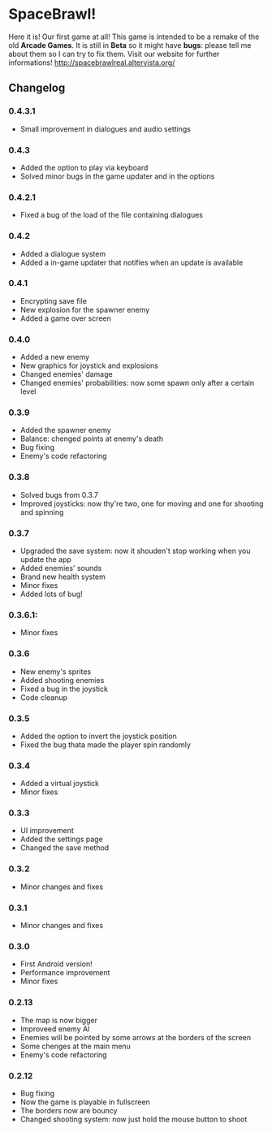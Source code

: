 # SpaceBrawl!

Here it is! Our first game at all!
This game is intended to be a remake of the old **Arcade Games**.
It is still in **Beta** so it might have **bugs**: please tell me about them so I can try to fix them.
Visit our website for further informations!
http://spacebrawlreal.altervista.org/

## Changelog

### 0.4.3.1
 - Small improvement in dialogues and audio settings

### 0.4.3
 - Added the option to play via keyboard
 - Solved minor bugs in the game updater and in the options

### 0.4.2.1
 - Fixed a bug of the load of the file containing dialogues

### 0.4.2
 - Added a dialogue system
 - Added a in-game updater that notifies when an update is available

### 0.4.1
 - Encrypting save file
 - New explosion for the spawner enemy
 - Added a game over screen

### 0.4.0
 - Added a new enemy
 - New graphics for joystick and explosions
 - Changed enemies' damage
 - Changed enemies' probabilities: now some spawn only after a certain level

### 0.3.9
 - Added the spawner enemy
 - Balance: chenged points at enemy's death
 - Bug fixing
 - Enemy's code refactoring

### 0.3.8
 - Solved bugs from 0.3.7
 - Improved joysticks: now thy're two, one for moving and one for shooting and spinning

### 0.3.7
 - Upgraded the save system: now it shouden't stop working when you update the app
 - Added enemies' sounds
 - Brand new health system
 - Minor fixes
 - Added lots of bug!

### 0.3.6.1:
 - Minor fixes

### 0.3.6
 - New enemy's sprites
 - Added shooting enemies
 - Fixed a bug in the joystick
 - Code cleanup

### 0.3.5
 - Added the option to invert the joystick position
 - Fixed the bug thata made the player spin randomly

### 0.3.4
 - Added a virtual joystick
 - Minor fixes

### 0.3.3
 - UI improvement
 - Added the settings page
 - Changed the save method

### 0.3.2
 - Minor changes and fixes

### 0.3.1
 - Minor changes and fixes

### 0.3.0
 - First Android version!
 - Performance improvement
 - Minor fixes

### 0.2.13
 - The map is now bigger
 - Improveed enemy AI
 - Enemies will be pointed by some arrows at the borders of the screen
 - Some chenges at the main menu
 - Enemy's code refactoring

### 0.2.12
- Bug fixing
- Now the game is playable in fullscreen
- The borders now are bouncy
- Changed shooting system: now just hold the mouse button to shoot
